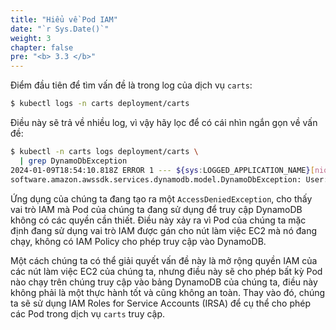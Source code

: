 ```yaml
---
title: "Hiểu về Pod IAM"
date: "`r Sys.Date()`"
weight: 3
chapter: false
pre: "<b> 3.3 </b>"
---
```


Điểm đầu tiên để tìm vấn đề là trong log của dịch vụ `carts`:

```bash
$ kubectl logs -n carts deployment/carts
```

Điều này sẽ trả về nhiều log, vì vậy hãy lọc để có cái nhìn ngắn gọn về vấn đề:

```bash
$ kubectl -n carts logs deployment/carts \
  | grep DynamoDbException
2024-01-09T18:54:10.818Z ERROR 1 --- ${sys:LOGGED_APPLICATION_NAME}[nio-8080-exec-1] o.a.c.c.C.[.[.[.[dispatcherServlet]      : Servlet.service() for servlet [dispatcherServlet] in context with path [] threw exception [Request processing failed: software.amazon.awssdk.services.dynamodb.model.DynamoDbException: User: arn:aws:sts::123456789012:assumed-role/eksctl-eks-workshop-nodegroup-defa-NodeInstanceRole-vniVa7QtGHXO/i-075976199b049a358 is not authorized to perform: dynamodb:Query on resource: arn:aws:dynamodb:us-west-2:123456789012:table/eks-workshop-carts/index/idx_global_customerId because no identity-based policy allows the dynamodb:Query action (Service: DynamoDb, Status Code: 400, Request ID: QEQBV8R44MI1DSRQFGIAAAOS8FVV4KQNSO5AEMVJF66Q9ASUAAJG)] with root cause
software.amazon.awssdk.services.dynamodb.model.DynamoDbException: User: arn:aws:sts::123456789012:assumed-role/eksctl-eks-workshop-nodegroup-defa-NodeInstanceRole-vniVa7QtGHXO/i-075976199b049a358 is not authorized to perform: dynamodb:Query on resource: arn:aws:dynamodb:us-west-2:123456789012:table/eks-workshop-carts/index/idx_global_customerId because no identity-based policy allows the dynamodb:Query action (Service: DynamoDb, Status Code: 400, Request ID: QEQBV8R44MI1DSRQFGIAAAOS8FVV4KQNSO5AEMVJF66Q9ASUAAJG)
```

Ứng dụng của chúng ta đang tạo ra một `AccessDeniedException`, cho thấy vai trò IAM mà Pod của chúng ta đang sử dụng để truy cập DynamoDB không có các quyền cần thiết. Điều này xảy ra vì Pod của chúng ta mặc định đang sử dụng vai trò IAM được gán cho nút làm việc EC2 mà nó đang chạy, không có IAM Policy cho phép truy cập vào DynamoDB.

Một cách chúng ta có thể giải quyết vấn đề này là mở rộng quyền IAM của các nút làm việc EC2 của chúng ta, nhưng điều này sẽ cho phép bất kỳ Pod nào chạy trên chúng truy cập vào bảng DynamoDB của chúng ta, điều này không phải là một thực hành tốt và cũng không an toàn. Thay vào đó, chúng ta sẽ sử dụng IAM Roles for Service Accounts (IRSA) để cụ thể cho phép các Pod trong dịch vụ `carts` truy cập.

